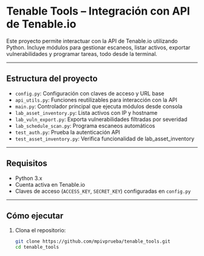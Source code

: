 # Tenable Tools – Integración con API de Tenable.io

Este proyecto permite interactuar con la API de Tenable.io utilizando Python. Incluye módulos para gestionar escaneos, listar activos, exportar vulnerabilidades y programar tareas, todo desde la terminal.

---

## Estructura del proyecto

- `config.py`: Configuración con claves de acceso y URL base
- `api_utils.py`: Funciones reutilizables para interacción con la API
- `main.py`: Controlador principal que ejecuta módulos desde consola
- `lab_asset_inventory.py`: Lista activos con IP y hostname
- `lab_vuln_export.py`: Exporta vulnerabilidades filtradas por severidad
- `lab_schedule_scan.py`: Programa escaneos automáticos
- `test_auth.py`: Prueba la autenticación API
- `test_asset_inventory.py`: Verifica funcionalidad de lab_asset_inventory

---

## Requisitos

- Python 3.x
- Cuenta activa en Tenable.io
- Claves de acceso (`ACCESS_KEY`, `SECRET_KEY`) configuradas en `config.py`

---

## Cómo ejecutar

1. Clona el repositorio:
   ```bash
   git clone https://github.com/mpivprueba/tenable_tools.git
   cd tenable_tools
